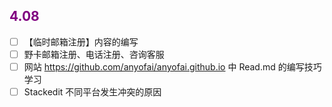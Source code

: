 ## <font color = purple>4.08 </font>
- [ ] 【临时邮箱注册】内容的编写
- [ ] 野卡邮箱注册、电话注册、咨询客服
- [ ] 网站 https://github.com/anyofai/anyofai.github.io 中 Read.md 的编写技巧学习
- [ ] Stackedit 不同平台发生冲突的原因

<!--stackedit_data:
eyJoaXN0b3J5IjpbLTE1NzIwNDU5MzVdfQ==
-->